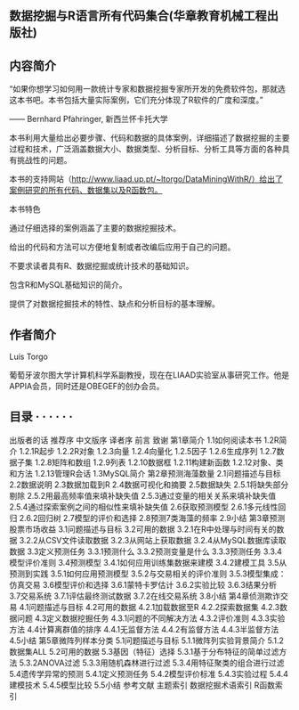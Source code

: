 ## 数据挖掘与R语言所有代码集合(华章教育机械工程出版社)

 
 
 ## 内容简介 

“如果你想学习如何用一款统计专家和数据挖掘专家所开发的免费软件包，那就选这本书吧。本书包括大量实际案例，它们充分体现了R软件的广度和深度。”

—— Bernhard Pfahringer, 新西兰怀卡托大学

本书利用大量给出必要步骤、代码和数据的具体案例，详细描述了数据挖掘的主要过程和技术，广泛涵盖数据大小、数据类型、分析目标、分析工具等方面的各种具有挑战性的问题。

本书的支持网站（http://www.liaad.up.pt/~ltorgo/DataMiningWithR/）给出了案例研究的所有代码、数据集以及R函数包。

本书特色

通过仔细选择的案例涵盖了主要的数据挖掘技术。

给出的代码和方法可以方便地复制或者改编后应用于自己的问题。

不要求读者具有R、数据挖掘或统计技术的基础知识。

包含R和MySQL基础知识的简介。

提供了对数据挖掘技术的特性、缺点和分析目标的基本理解。
## 作者简介  

Luís Torgo

葡萄牙波尔图大学计算机科学系副教授，现在在LIAAD实验室从事研究工作。他是APPIA会员，同时还是OBEGEF的创办会员。
## 目录  · · · · · ·
出版者的话
推荐序
中文版序
译者序
前言
致谢
第1章简介
1.1如何阅读本书
1.2R简介
1.2.1R起步
1.2.2R对象
1.2.3向量
1.2.4向量化
1.2.5因子
1.2.6生成序列
1.2.7数据子集
1.2.8矩阵和数组
1.2.9列表
1.2.10数据框
1.2.11构建新函数
1.2.12对象、类和方法
1.2.13管理R会话
1.3MySQL简介
第2章预测海藻数量
2.1问题描述与目标
2.2数据说明
2.3数据加载到R
2.4数据可视化和摘要
2.5数据缺失
2.5.1将缺失部分剔除
2.5.2用最高频率值来填补缺失值
2.5.3通过变量的相关关系来填补缺失值
2.5.4通过探索案例之间的相似性来填补缺失值
2.6获取预测模型
2.6.1多元线性回归
2.6.2回归树
2.7模型的评价和选择
2.8预测7类海藻的频率
2.9小结
第3章预测股票市场收益
3.1问题描述与目标
3.2可用的数据
3.2.1在R中处理与时间有关的数据
3.2.2从CSV文件读取数据
3.2.3从网站上获取数据
3.2.4从MySQL数据库读取数据
3.3定义预测任务
3.3.1预测什么
3.3.2预测变量是什么
3.3.3预测任务
3.3.4模型评价准则
3.4预测模型
3.4.1如何应用训练集数据来建模
3.4.2建模工具
3.5从预测到实践
3.5.1如何应用预测模型
3.5.2与交易相关的评价准则
3.5.3模型集成：仿真交易
3.6模型评价和选择
3.6.1蒙特卡罗估计
3.6.2实验比较
3.6.3结果分析
3.7交易系统
3.7.1评估最终测试数据
3.7.2在线交易系统
3.8小结
第4章侦测欺诈交易
4.1问题描述与目标
4.2可用的数据
4.2.1加载数据至R
4.2.2探索数据集
4.2.3数据问题
4.3定义数据挖掘任务
4.3.1问题的不同解决方法
4.3.2评价准则
4.3.3实验方法
4.4计算离群值的排序
4.4.1无监督方法
4.4.2有监督方法
4.4.3半监督方法
4.5小结
第5章微阵列样本分类
5.1问题描述与目标
5.1.1微阵列实验背景简介
5.1.2数据集ALL
5.2可用的数据
5.3基因（特征）选择
5.3.1基于分布特征的简单过滤方法
5.3.2ANOVA过滤
5.3.3用随机森林进行过滤
5.3.4用特征聚类的组合进行过滤
5.4遗传学异常的预测
5.4.1定义预测任务
5.4.2模型评价标准
5.4.3实验过程
5.4.4建模技术
5.4.5模型比较
5.5小结
参考文献
主题索引
数据挖掘术语索引
R函数索引

